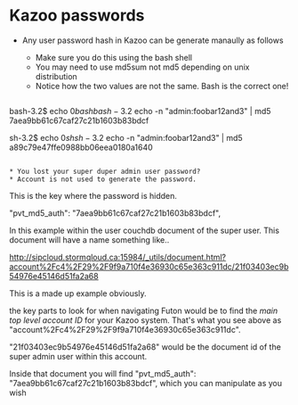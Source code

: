 # Kazoo passwords

* Any user password hash in Kazoo can be generate manaully as follows
  * Make sure you do this using the bash shell
  * You may need to use md5sum not md5 depending on unix distribution
  * Notice how the two values are not the same.  Bash is the correct one!

  ```
bash-3.2$  echo $0
bash
bash-3.2$  echo -n "admin:foobar12and3" | md5
7aea9bb61c67caf27c21b1603b83bdcf

sh-3.2$ echo $0
sh
sh-3.2$  echo -n "admin:foobar12and3" | md5
a89c79e47ffe0988bb06eea0180a1640

  ```
  
* You lost your super duper admin user password?
  * Account is not used to generate the password.

```
This is the key where the password is hidden. 

   "pvt_md5_auth": "7aea9bb61c67caf27c21b1603b83bdcf",
   
In this example within the user couchdb document of the super user.  This document will have a name something like..

http://sipcloud.stormqloud.ca:15984/_utils/document.html?account%2Fc4%2F29%2F9f9a710f4e36930c65e363c911dc/21f03403ec9b54976e45146d51fa2a68

This is a made up example obviously.

the key parts to look for when navigating Futon would be to find the *main top level account ID* for your Kazoo system.  That's what you see above as "account%2Fc4%2F29%2F9f9a710f4e36930c65e363c911dc".

"21f03403ec9b54976e45146d51fa2a68" would be the document id of the super admin user within this account.

Inside that document you will find 
   "pvt_md5_auth": "7aea9bb61c67caf27c21b1603b83bdcf",
which you can manipulate as you wish


```
